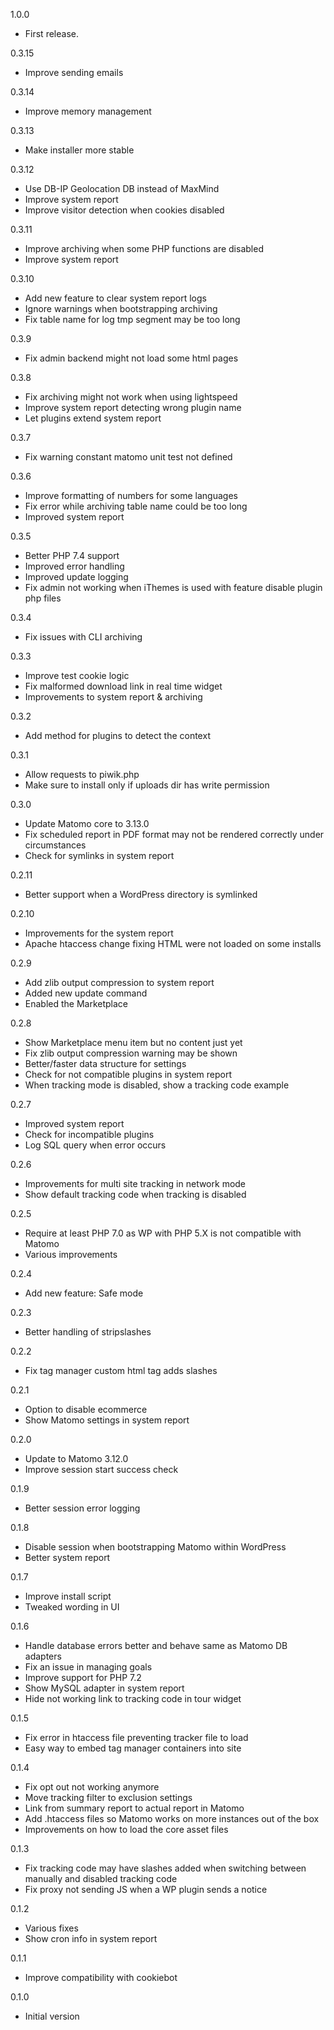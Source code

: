 1.0.0
- First release.

0.3.15
- Improve sending emails

0.3.14
- Improve memory management

0.3.13
- Make installer more stable

0.3.12
- Use DB-IP Geolocation DB instead of MaxMind
- Improve system report
- Improve visitor detection when cookies disabled

0.3.11
- Improve archiving when some PHP functions are disabled
- Improve system report

0.3.10
- Add new feature to clear system report logs
- Ignore warnings when bootstrapping archiving
- Fix table name for log tmp segment may be too long

0.3.9
- Fix admin backend might not load some html pages

0.3.8
- Fix archiving might not work when using lightspeed
- Improve system report detecting wrong plugin name
- Let plugins extend system report

0.3.7
- Fix warning constant matomo unit test not defined

0.3.6
- Improve formatting of numbers for some languages
- Fix error while archiving table name could be too long
- Improved system report

0.3.5
- Better PHP 7.4 support
- Improved error handling
- Improved update logging
- Fix admin not working when iThemes is used with feature disable plugin php files

0.3.4
- Fix issues with CLI archiving

0.3.3
- Improve test cookie logic
- Fix malformed download link in real time widget
- Improvements to system report & archiving

0.3.2
- Add method for plugins to detect the context

0.3.1
- Allow requests to piwik.php
- Make sure to install only if uploads dir has write permission

0.3.0
- Update Matomo core to 3.13.0
- Fix scheduled report in PDF format may not be rendered correctly under circumstances
- Check for symlinks in system report

0.2.11
- Better support when a WordPress directory is symlinked

0.2.10
- Improvements for the system report
- Apache htaccess change fixing HTML were not loaded on some installs

0.2.9
- Add zlib output compression to system report
- Added new update command
- Enabled the Marketplace

0.2.8
- Show Marketplace menu item but no content just yet
- Fix zlib output compression warning may be shown
- Better/faster data structure for settings
- Check for not compatible plugins in system report
- When tracking mode is disabled, show a tracking code example

0.2.7
- Improved system report
- Check for incompatible plugins
- Log SQL query when error occurs

0.2.6
- Improvements for multi site tracking in network mode
- Show default tracking code when tracking is disabled

0.2.5
- Require at least PHP 7.0 as WP with PHP 5.X is not compatible with Matomo
- Various improvements

0.2.4
- Add new feature: Safe mode

0.2.3
- Better handling of stripslashes

0.2.2
- Fix tag manager custom html tag adds slashes

0.2.1
- Option to disable ecommerce
- Show Matomo settings in system report

0.2.0
- Update to Matomo 3.12.0
- Improve session start success check

0.1.9
- Better session error logging

0.1.8
- Disable session when bootstrapping Matomo within WordPress
- Better system report

0.1.7
- Improve install script
- Tweaked wording in UI

0.1.6
- Handle database errors better and behave same as Matomo DB adapters
- Fix an issue in managing goals
- Improve support for PHP 7.2
- Show MySQL adapter in system report
- Hide not working link to tracking code in tour widget

0.1.5
- Fix error in htaccess file preventing tracker file to load
- Easy way to embed tag manager containers into site

0.1.4
- Fix opt out not working anymore
- Move tracking filter to exclusion settings
- Link from summary report to actual report in Matomo
- Add .htaccess files so Matomo works on more instances out of the box
- Improvements on how to load the core asset files

0.1.3
- Fix tracking code may have slashes added when switching between manually and disabled tracking code
- Fix proxy not sending JS when a WP plugin sends a notice

0.1.2
- Various fixes
- Show cron info in system report

0.1.1
- Improve compatibility with cookiebot

0.1.0
- Initial version
